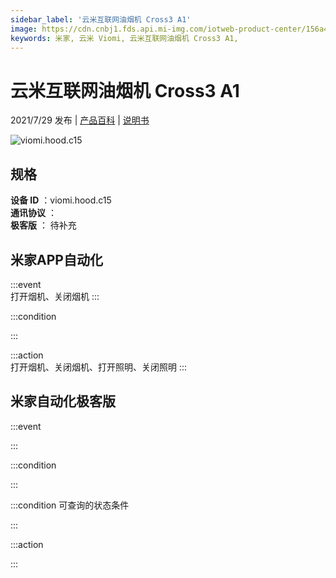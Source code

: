 ```yaml
---
sidebar_label: '云米互联网油烟机 Cross3 A1'
image: https://cdn.cnbj1.fds.api.mi-img.com/iotweb-product-center/156a4e0bce2c7e20a6308e5fa8ac8479_168.png?GalaxyAccessKeyId=AKVGLQWBOVIRQ3XLEW&Expires=9223372036854775807&Signature=3dp15vhJbXiNgMZxcwxtSpqjMJI=
keywords: 米家, 云米 Viomi, 云米互联网油烟机 Cross3 A1, 
---
```

# 云米互联网油烟机 Cross3 A1

2021/7/29 发布 | [产品百科](https://home.mi.com/webapp/content/baike/product/index.html?model=viomi.hood.c15/) | [说明书](https://home.mi.com/views/introduction.html?model=viomi.hood.c15&region=cn)

![viomi.hood.c15](https://cdn.cnbj1.fds.api.mi-img.com/iotweb-product-center/156a4e0bce2c7e20a6308e5fa8ac8479_168.png?GalaxyAccessKeyId=AKVGLQWBOVIRQ3XLEW&Expires=9223372036854775807&Signature=3dp15vhJbXiNgMZxcwxtSpqjMJI=)

## 规格  
> 
**设备 ID** ：viomi.hood.c15  
**通讯协议** ：  
**极客版**  ： 待补充 


## 米家APP自动化  

:::event  
打开烟机、关闭烟机
:::

:::condition  

:::

:::action   
打开烟机、关闭烟机、打开照明、关闭照明
:::

## 米家自动化极客版  

:::event  

:::

:::condition  

:::

:::condition 可查询的状态条件  

:::

:::action  

:::

        
